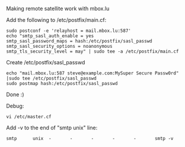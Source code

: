 Making remote satellite work with mbox.lu

Add the following to /etc/postfix/main.cf:

```
sudo postconf -e 'relayhost = mail.mbox.lu:587'
echo "smtp_sasl_auth_enable = yes
smtp_sasl_password_maps = hash:/etc/postfix/sasl_passwd
smtp_sasl_security_options = noanonymous
smtp_tls_security_level = may" | sudo tee -a /etc/postfix/main.cf
```

Create /etc/postfix/sasl_passwd

```
echo "mail.mbox.lu:587 steve@example.com:MySuper Secure Passw0rd" |sudo tee /etc/postfix/sasl_passwd
sudo postmap hash:/etc/postfix/sasl_passwd
```

Done :)

Debug:

```
vi /etc/master.cf
```

Add -v to the end of "smtp unix" line:

```
smtp      unix  -       -       -       -       -       smtp -v
```
